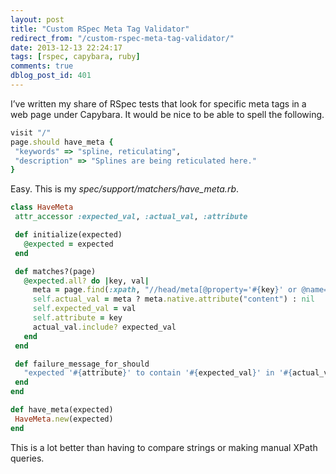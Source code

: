 ```yaml
---
layout: post
title: "Custom RSpec Meta Tag Validator"
redirect_from: "/custom-rspec-meta-tag-validator/"
date: 2013-12-13 22:24:17
tags: [rspec, capybara, ruby]
comments: true
dblog_post_id: 401
---
```

I’ve written my share of RSpec tests that look for specific meta tags in a web page under Capybara. It would be nice to be able to spell the following.

```ruby
visit "/"
page.should have_meta {
 "keywords" => "spline, reticulating",
 "description" => "Splines are being reticulated here."
}
```

Easy. This is my _spec/support/matchers/have_meta.rb_.

```ruby
class HaveMeta
 attr_accessor :expected_val, :actual_val, :attribute

 def initialize(expected)
   @expected = expected
 end

 def matches?(page)
   @expected.all? do |key, val|
     meta = page.find(:xpath, "//head/meta[@property='#{key}' or @name='#{key}']")
     self.actual_val = meta ? meta.native.attribute("content") : nil
     self.expected_val = val
     self.attribute = key
     actual_val.include? expected_val
   end
 end

 def failure_message_for_should
   "expected '#{attribute}' to contain '#{expected_val}' in '#{actual_val}'"
 end
end

def have_meta(expected)
 HaveMeta.new(expected)
end
```

This is a lot better than having to compare strings or making manual XPath queries.
